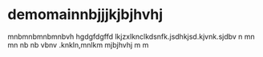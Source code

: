 # demomainnbjjjkjbjhvhj

mnbmnbmnbmnbvh
hgdgfdgffd
lkjzxlknclkdsnfk.jsdhkjsd.kjvnk.sjdbv
n mn mn nb nb vbnv
.knkln,mnlkm
mjbjhvhj
m m
